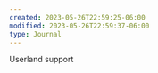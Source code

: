```yaml
---
created: 2023-05-26T22:59:25-06:00
modified: 2023-05-26T22:59:37-06:00
type: Journal
---
```


Userland support

